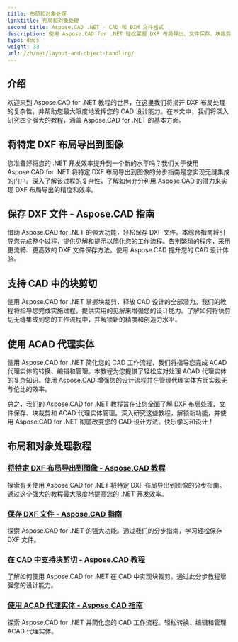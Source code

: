 ```yaml
---
title: 布局和对象处理
linktitle: 布局和对象处理
second_title: Aspose.CAD .NET - CAD 和 BIM 文件格式
description: 使用 Aspose.CAD for .NET 轻松掌握 DXF 布局导出、文件保存、块裁剪和 ACAD 代理实体以增强 CAD 设计。
type: docs
weight: 33
url: /zh/net/layout-and-object-handling/
---
```


## 介绍

欢迎来到 Aspose.CAD for .NET 教程的世界，在这里我们将揭开 DXF 布局处理的复杂性，并帮助您最大限度地发挥您的 CAD 设计能力。在本文中，我们将深入研究四个强大的教程，涵盖 Aspose.CAD for .NET 的基本方面。

 ## 将特定 DXF 布局导出到图像

您准备好将您的 .NET 开发效率提升到一个新的水平吗？我们关于使用 Aspose.CAD for .NET 将特定 DXF 布局导出到图像的分步指南是您实现无缝集成的门户。深入了解该过程的复杂性，了解如何充分利用 Aspose.CAD 的潜力来实现 DXF 布局导出的精度和效率。

 ## 保存 DXF 文件 - Aspose.CAD 指南

借助 Aspose.CAD for .NET 的强大功能，轻松保存 DXF 文件。本综合指南将引导您完成整个过程，提供见解和提示以简化您的工作流程。告别繁琐的程序，采用更流畅、更高效的 DXF 文件保存方法。使用 Aspose.CAD 提升您的 CAD 设计体验。

 ## 支持 CAD 中的块剪切

使用 Aspose.CAD for .NET 掌握块裁剪，释放 CAD 设计的全部潜力。我们的教程将指导您完成实施过程，提供实用的见解来增强您的设计能力。了解如何将块剪切无缝集成到您的工作流程中，并解锁新的精度和创造力水平。

 ## 使用 ACAD 代理实体

使用 Aspose.CAD for .NET 简化您的 CAD 工作流程，我们将指导您完成 ACAD 代理实体的转换、编辑和管理。本教程为您提供了轻松应对处理 ACAD 代理实体的复杂知识。使用 Aspose.CAD 增强您的设计流程并在管理代理实体方面实现无与伦比的效率。

总之，我们的 Aspose.CAD for .NET 教程旨在让您全面了解 DXF 布局处理、文件保存、块裁剪和 ACAD 代理实体管理。深入研究这些教程，解锁新功能，并使用 Aspose.CAD for .NET 彻底改变您的 CAD 设计方法。快乐学习和设计！
## 布局和对象处理教程
### [将特定 DXF 布局导出到图像 - Aspose.CAD 教程](./exporting-specific-dxf-layout-to-image/)
探索有关使用 Aspose.CAD for .NET 将特定 DXF 布局导出到图像的分步指南。通过这个强大的教程最大限度地提高您的 .NET 开发效率。
### [保存 DXF 文件 - Aspose.CAD 指南](./saving-dxf-files/)
探索 Aspose.CAD for .NET 的强大功能。通过我们的分步指南，学习轻松保存 DXF 文件。
### [在 CAD 中支持块剪切 - Aspose.CAD 教程](./supporting-block-clipping-in-cad/)
了解如何使用 Aspose.CAD for .NET 在 CAD 中实现块裁剪。通过此分步教程增强您的设计能力。
### [使用 ACAD 代理实体 - Aspose.CAD 指南](./working-with-acad-proxy-entities/)
探索 Aspose.CAD for .NET 并简化您的 CAD 工作流程。轻松转换、编辑和管理 ACAD 代理实体。